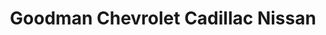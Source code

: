 ---
title: "Goodman Chevrolet Cadillac Nissan"
url: /glasgow/goodman-chevrolet-cadillac-nissan/
shop: car
---